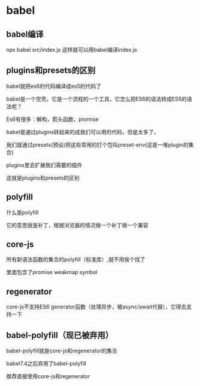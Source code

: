 # babel


## babel编译
npx babel src/index.js 这样就可以用babel编译index.js


## plugins和presets的区别
babel就把es6的代码编译成es5的代码了

babel是一个空壳，它是一个流程的一个工具，它怎么把ES6的语法转成ES5的语法呢？

Es6有很多：解构，箭头函数，promise

babel是通过plugins转起来的成我们可以用的代码，但是太多了，

我们就通过presets(预设)把这些常用的打个包叫preset-env(这是一堆plugin的集合)

plugins里去扩展我们需要的插件

这就是plugins和presets的区别


## polyfill

什么是polyfill

它的意思就是补丁，根据浏览器的情况做一个补丁做一个兼容

## core-js
所有新语法函数的集合的polyfill（标准库）,就不用挨个找了

里面包含了promise weakmap symbol

## regenerator
core-js不支持ES6 generator函数（处理异步，被async/await代替），它得去支持一下

## babel-polyfill（现已被弃用）
babel-polyfill就是core-js和regenerator的集合

babel7.4之后弃用了babel-polyfill

推荐直接使用core-js和regenerator
